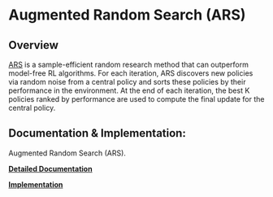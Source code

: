 # Augmented Random Search (ARS)

## Overview 

[ARS](https://arxiv.org/abs/1803.07055) is a sample-efficient random research method that can outperform model-free RL algorithms. For each iteration, ARS discovers new policies via random noise from a central policy and sorts these policies by their performance in the environment. At the end of each iteration, the best K policies ranked by performance are used to compute the final update for the central policy.

## Documentation & Implementation:

Augmented Random Search (ARS). 

   **[Detailed Documentation](https://docs.ray.io/en/master/rllib-algorithms.html#ars)**

   **[Implementation](https://github.com/ray-project/ray/blob/master/rllib/agents/ars/ars.py)**
